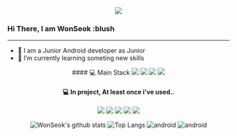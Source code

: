 <p align="center">
  <img src="https://tenor.com/view/android-google-android-android10-android11-gif-18391858?raw=true">
</p>

### Hi There, I am WonSeok :blush
---
- 🔭 I am a Junior Android developer as Junior
- 🌱 I’m currently learning someting new skills

<div align="center">
#### 💻 Main Stack
<img src="https://img.shields.io/badge/Kotlin-7F52FF?style=flat-square&logo=Kotlin&logoColor=white"/> <img src="https://img.shields.io/badge/Android-3DDC84?style=flat-square&logo=Android&logoColor=white"/> <img src="https://img.shields.io/badge/GitHub-181717?style=flat-square&logo=GitHub&logoColor=white"/> <img src="https://img.shields.io/badge/Git-F05032?style=flat-square&logo=Git&logoColor=white"/> 

#### 💻 In project, At least once i've used..
<img src="https://img.shields.io/badge/Spring-6DB33F?style=flat-square&logo=Spring&logoColor=white"/> <img src="https://img.shields.io/badge/MySQL-4479A1?style=flat-square&logo=MySQL&logoColor=white"/> <img src="https://img.shields.io/badge/Angular-DD0031?style=flat-square&logo=Angular&logoColor=white"/> <img src="https://img.shields.io/badge/Angular-DD0031?style=flat-square&logo=Angular&logoColor=white"/> <img src="https://img.shields.io/badge/Xamarin-3498DB?style=flat-square&logo=Xamarin&logoColor=white"/>

![WonSeok's github stats](https://github-readme-stats.vercel.app/api?username=wonseokk&show_icons=true&theme=tokyonight)
![Top Langs](https://github-readme-stats.vercel.app/api/top-langs/?username=wonseokk&layout=compact&theme=tokyonight)
![android](https://img.shields.io/badge/android-Kotlin-green?style=plat&logo=android) ![android](https://img.shields.io/badge/android-JAVA-orange?style=plat&logo=android)



</div>

